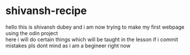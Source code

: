 # shivansh-recipe
hello this is shivansh dubey and i am now trying to make my first webpage using the odin project  
here i will do certain things which will be taught in the lesson
if i commit mistakes pls dont mind as i am a begineer right now
